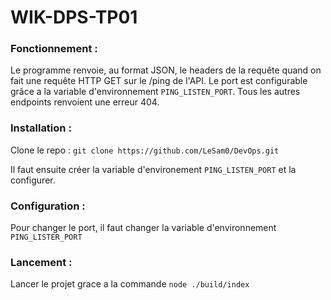 # WIK-DPS-TP01

### Fonctionnement : 

Le programme renvoie, au format JSON, le headers de la requête quand on fait une requête HTTP GET sur le /ping de l'API. Le port est configurable grâce a la variable d'environnement `PING_LISTEN_PORT`. Tous les autres endpoints renvoient une erreur 404.

### Installation :

Clone le repo : 
`git clone https://github.com/LeSam0/DevOps.git`

Il faut ensuite créer la variable d'environement `PING_LISTEN_PORT` et la configurer.

### Configuration :

Pour changer le port, il faut changer la variable d'environnement `PING_LISTER_PORT`

### Lancement :

Lancer le projet grace a la commande ` node ./build/index `
